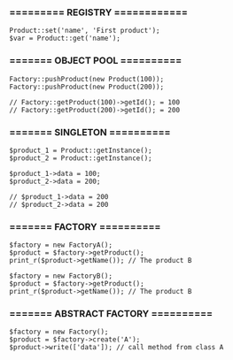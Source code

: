 ### ========= REGISTRY ============
```
Product::set('name', 'First product');
$var = Product::get('name');
```
### ======= OBJECT POOL ==========
```
Factory::pushProduct(new Product(100));
Factory::pushProduct(new Product(200));

// Factory::getProduct(100)->getId(); = 100
// Factory::getProduct(200)->getId(); = 200
```
### ======= SINGLETON ==========
```
$product_1 = Product::getInstance();
$product_2 = Product::getInstance();

$product_1->data = 100;
$product_2->data = 200;

// $product_1->data = 200
// $product_2->data = 200
```
### ======= FACTORY ==========
```
$factory = new FactoryA();
$product = $factory->getProduct();
print_r($product->getName()); // The product B

$factory = new FactoryB();
$product = $factory->getProduct();
print_r($product->getName()); // The product B
```
### ======= ABSTRACT FACTORY ==========
```
$factory = new Factory();
$product = $factory->create('A');
$product->write(['data']); // call method from class A
```

